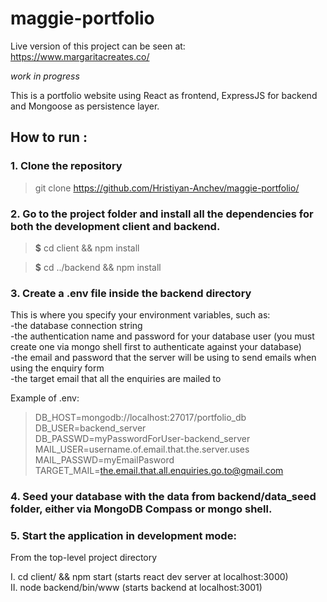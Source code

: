# maggie-portfolio
Live version of this project can be seen at: https://www.margaritacreates.co/ 

*work in progress*

This is a portfolio website using React as frontend, ExpressJS for backend and  Mongoose as persistence layer.

## How to run :

### 1. Clone the repository
> git clone https://github.com/Hristiyan-Anchev/maggie-portfolio/

### 2. Go to the project folder and install all the dependencies for both the development client and backend.


> **$** cd client && npm install

> **$** cd ../backend && npm install

### 3. Create a .env file inside the backend directory
  This is where you specify your environment variables, such as:   <br>
    -the database connection string  <br>
    -the authentication name and password for your database user (you must create one via mongo shell first to authenticate against your database)   <br>
    -the email and password that the server will be using to send emails when using the enquiry form   <br>
    -the target email that all the enquiries are mailed to  <br>
    
    
Example of .env:

> DB_HOST=mongodb://localhost:27017/portfolio_db  <br>
DB_USER=backend_server   <br>
DB_PASSWD=myPasswordForUser-backend_server  <br>
MAIL_USER=username.of.email.that.the.server.uses  <br>
MAIL_PASSWD=myEmailPasword  <br>
TARGET_MAIL=the.email.that.all.enquiries.go.to@gmail.com  <br>

### 4. Seed your database with the data from **backend/data_seed** folder, either via MongoDB Compass or mongo shell.

### 5. Start the application in development mode:

  From the top-level project directory
  
  I. cd client/ && npm start (starts react dev server at localhost:3000)  <br>
  II. node backend/bin/www (starts backend at localhost:3001) 
  
  
  
